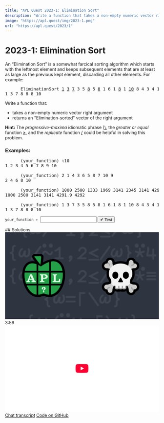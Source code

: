 ```yaml
---
title: "APL Quest 2023-1: Elimination Sort"
description: "Write a function that takes a non-empty numeric vector right argument and returns an "Elimination-sorted" vector of the right argument."
image: "https://apl.quest/img/2023-1.png"
url: "https://apl.quest/2023/1"
---
```


# <span class=s>2023-</span>1: Elimination Sort

<p>An “Elimination Sort” is a somewhat farcical sorting algorithm which starts with the leftmost element and keeps subsequent elements that are at least as large as the previous kept element, discarding all other elements. For example:</p>
<style>
.h {text-decoration:underline}
</style>
<pre class="APL">
      EliminationSort <span class="h">1</span> <span class="h">3</span> <span class="h">7</span> 3 5 <span class="h">8</span> 5 <span class="h">8</span> 1 6 1 <span class="h">8</span> 1 <span class="h">10</span> 8 4 3 4 1 4
1 3 7 8 8 8 10 
</pre>
<!-- Write a function that takes a non-empty numeric vector right argument and returns an "Elimination-sorted" vector of the right argument. -->
<p>Write a function that:</p>
<ul>
    <li>takes a non-empty numeric vector right argument</li>
    <li>returns an "Elimination-sorted" vector of the right argument</li>
    </ul>
<p><i class="fas fa-lightbulb-on"></i> <strong>Hint:</strong> The <em>progressive-maxima</em> idiomatic phrase <a href="https://aplcart.info?q=progressive%20maxima" class="APL" target="_blank">⌈\</a>, the <em>greater or equal</em> function <a class="APL" href="https://help.dyalog.com/latest/#Language/Primitive%20Functions/Greater%20Or%20Equal.htm" target="_blank">≥</a>, and the <em>replicate</em> function <a class="APL" href="https://help.dyalog.com/latest/#Language/Primitive%20Functions/Replicate.htm" target="_blank">/</a> could be helpful in solving this problem.</p>

### Examples:
<pre class="APL">
      (your_function) ⍳10
1 2 3 4 5 6 7 8 9 10

      (your_function) 2 1 4 3 6 5 8 7 10 9
2 4 6 8 10

      (your_function) 1000 2500 1333 1969 3141 2345 3141 4291.9 4291.8 4292
1000 2500 3141 3141 4291.9 4292

      (your_function) 1 3 7 3 5 8 5 8 1 6 1 8 1 10 8 4 3 4 1 4
1 3 7 8 8 8 10 
</pre>

<!-- <details>
  <summary>
    Spoiler: Solutions
  </summary>
  <p><a target="_blank" href="https://chat.stackexchange.com/transcript/52405?m=64941297#64941297">Transcript from discussion on this problem</a>, <a target="_blank" href="https://github.com/abrudz/apl_quest/tree/main/2023/1.apl">source code</a>, video presentation:</p>
  <iframe src="https://www.youtube.com/embed/LpUOaipgn7s?list=PLYKQVqyrAEj9wDIUyLDGtDAFTKY38BUMN" title="Elimination Sort (APL Quest 2023-1)" allowfullscreen="" width="960" height="540" allow="accelerometer; encrypted-media; gyroscope; picture-in-picture; web-share"></iframe>
</details> -->
<div class="pdiv">
  <code onclick="p_Input.focus()">your_function ← </code><input id="p_Input" autocomplete="off" spellcheck="false" oninput="this.parentElement.querySelector`button`.disabled=false;localStorage.setItem(window.location.pathname,this.value)" onkeypress="subm(event)">
  <button onclick="alert$.next`Testing…`;submitSolution`p`" class="md-button md-button--primary">&#x2714; Test</button>
</div>
<p id="p_Output"></p>
## Solutions
<div onclick="play(this)" title="Video on YouTube" class="yt">
<img class="md-header--shadow" alt="Video Thumbnail" src="../../img/2023-1.png">
<time>3:56</time>
<img alt="YouTube" src="../../img/yt-big.png">
</div>
<a href="https://chat.stackexchange.com/transcript/52405?m=64941297#64941297" target="_blank" class="md-button md-button--primary">Chat transcript</a>
<a href="https://github.com/abrudz/apl_quest/tree/main/2023/1.apl" target="_blank" class="md-button md-button--primary right">Code on GitHub</a>

<script>
    testCases={"a":["1 2 3 4 5 6 7 8 9","2 1 4 3 6 5 8 7 10 9","1000 2500 1333 1969 3141 2345 3141 4291.9 4291.8 4292","1 3 7 3 5 8 5 8 1 6 1 8 1 10 8 4 3 4 1 4","(?5)+⍳10+?5"],"b":[",1","100⍴?42","⌽(?5)+⍳10+?5"],"f":"{⍵/⍨⍵=⌈\\⍵}"}
    p_Input.value=localStorage.getItem(window.location.pathname)
    play=e=>e.outerHTML=`<iframe class="md-header--shadow" src="https://www.youtube.com/embed/LpUOaipgn7s?list=PLYKQVqyrAEj9wDIUyLDGtDAFTKY38BUMN&autoplay=1" title="<span class=s>2023-</span>1: Elimination Sort (APL Quest 2023-1)" frameborder="0" allow="accelerometer; autoplay; clipboard-write; encrypted-media; gyroscope; picture-in-picture; web-share" referrerpolicy="strict-origin-when-cross-origin" allowfullscreen></iframe>`
</script>
